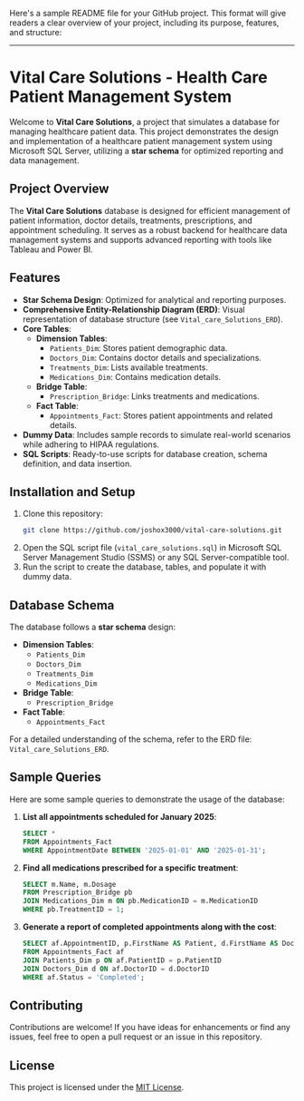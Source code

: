 Here's a sample README file for your GitHub project. This format will give readers a clear overview of your project, including its purpose, features, and structure:

---

# Vital Care Solutions - Health Care Patient Management System

Welcome to **Vital Care Solutions**, a project that simulates a database for managing healthcare patient data. This project demonstrates the design and implementation of a healthcare patient management system using Microsoft SQL Server, utilizing a **star schema** for optimized reporting and data management.

## Project Overview

The **Vital Care Solutions** database is designed for efficient management of patient information, doctor details, treatments, prescriptions, and appointment scheduling. It serves as a robust backend for healthcare data management systems and supports advanced reporting with tools like Tableau and Power BI.

## Features

- **Star Schema Design**: Optimized for analytical and reporting purposes.
- **Comprehensive Entity-Relationship Diagram (ERD)**: Visual representation of database structure (see `Vital_care_Solutions_ERD`).
- **Core Tables**:
  - **Dimension Tables**:
    - `Patients_Dim`: Stores patient demographic data.
    - `Doctors_Dim`: Contains doctor details and specializations.
    - `Treatments_Dim`: Lists available treatments.
    - `Medications_Dim`: Contains medication details.
  - **Bridge Table**:
    - `Prescription_Bridge`: Links treatments and medications.
  - **Fact Table**:
    - `Appointments_Fact`: Stores patient appointments and related details.
- **Dummy Data**: Includes sample records to simulate real-world scenarios while adhering to HIPAA regulations.
- **SQL Scripts**: Ready-to-use scripts for database creation, schema definition, and data insertion.

## Installation and Setup

1. Clone this repository:
   ```bash
   git clone https://github.com/joshox3000/vital-care-solutions.git
   ```
2. Open the SQL script file (`vital_care_solutions.sql`) in Microsoft SQL Server Management Studio (SSMS) or any SQL Server-compatible tool.
3. Run the script to create the database, tables, and populate it with dummy data.

## Database Schema

The database follows a **star schema** design:
- **Dimension Tables**:
  - `Patients_Dim`
  - `Doctors_Dim`
  - `Treatments_Dim`
  - `Medications_Dim`
- **Bridge Table**:
  - `Prescription_Bridge`
- **Fact Table**:
  - `Appointments_Fact`

For a detailed understanding of the schema, refer to the ERD file: `Vital_care_Solutions_ERD`.

## Sample Queries

Here are some sample queries to demonstrate the usage of the database:

1. **List all appointments scheduled for January 2025**:
   ```sql
   SELECT * 
   FROM Appointments_Fact 
   WHERE AppointmentDate BETWEEN '2025-01-01' AND '2025-01-31';
   ```

2. **Find all medications prescribed for a specific treatment**:
   ```sql
   SELECT m.Name, m.Dosage
   FROM Prescription_Bridge pb
   JOIN Medications_Dim m ON pb.MedicationID = m.MedicationID
   WHERE pb.TreatmentID = 1;
   ```

3. **Generate a report of completed appointments along with the cost**:
   ```sql
   SELECT af.AppointmentID, p.FirstName AS Patient, d.FirstName AS Doctor, af.Cost
   FROM Appointments_Fact af
   JOIN Patients_Dim p ON af.PatientID = p.PatientID
   JOIN Doctors_Dim d ON af.DoctorID = d.DoctorID
   WHERE af.Status = 'Completed';
   ```

## Contributing

Contributions are welcome! If you have ideas for enhancements or find any issues, feel free to open a pull request or an issue in this repository.

## License

This project is licensed under the [MIT License](LICENSE).

